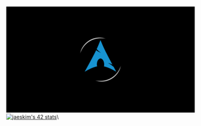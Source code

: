 ![linux penguin gif](pics/archLinux.gif)\
[![jaeskim's 42 stats](https://badge42.herokuapp.com/api/stats/hsabir?darkmode=false)](https://github.com/JaeSeoKim/badge42)\
